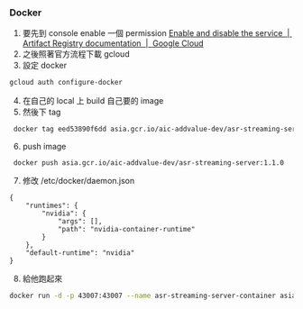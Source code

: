 ### Docker

1. 要先到 console enable 一個 permission [Enable and disable the service  |  Artifact Registry documentation  |  Google Cloud](https://cloud.google.com/artifact-registry/docs/enable-service)
2. 之後照著官方流程下載 gcloud
3. 設定 docker 
```bash
gcloud auth configure-docker
```
4. 在自己的 local 上 build 自己要的 image
5. 然後下 tag
```bash
 docker tag eed53890f6dd asia.gcr.io/aic-addvalue-dev/asr-streaming-server:1.1.0
```
6.  push image
```
 docker push asia.gcr.io/aic-addvalue-dev/asr-streaming-server:1.1.0
```
7. 修改 /etc/docker/daemon.json
```
{
    "runtimes": {
        "nvidia": {
            "args": [],
            "path": "nvidia-container-runtime"
        }
    },
    "default-runtime": "nvidia"
}
```
8. 給他跑起來
```bash
docker run -d -p 43007:43007 --name asr-streaming-server-container asia.gcr.io/aic-addvalue-dev/asr-streaming-server:1.1.0
```